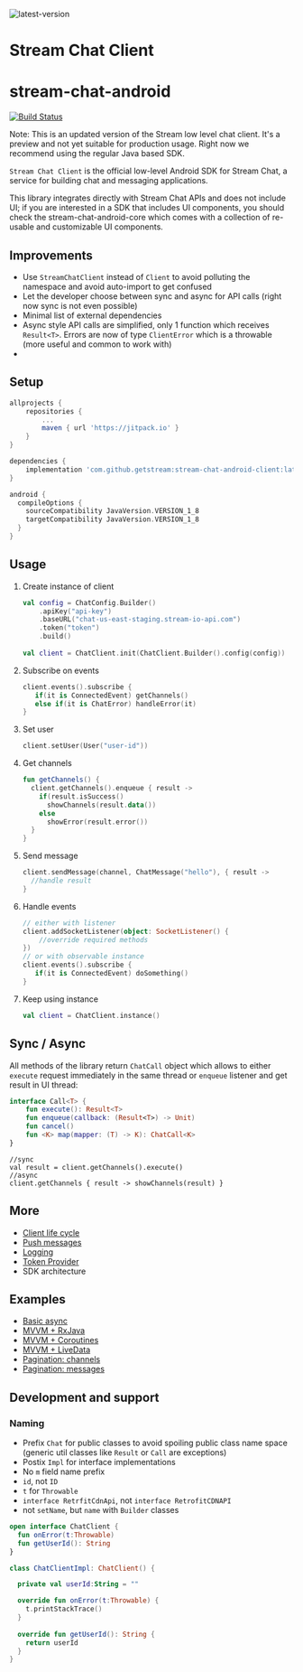 ![latest-version](https://jitpack.io/v/GetStream/stream-chat-android-client.svg)

# Stream Chat Client
# stream-chat-android
[![Build Status](https://travis-ci.com/GetStream/stream-chat-android-client.svg?branch=master)](https://travis-ci.com/GetStream/stream-chat-android-client)

Note: This is an updated version of the Stream low level chat client. It's a preview and not yet suitable for production usage. Right now we recommend using the regular Java based SDK.

`Stream Chat Client` is the official low-level Android SDK for Stream Chat, a service for building chat and messaging applications.

This library integrates directly with Stream Chat APIs and does not include UI; if you are interested in a SDK that includes UI components, you should check the stream-chat-android-core which comes with a collection of re-usable and customizable UI components.


## Improvements

- Use `StreamChatClient` instead of `Client` to avoid polluting the namespace and avoid auto-import to get confused
- Let the developer choose between sync and async for API calls (right now sync is not even possible)
- Minimal list of external dependencies
- Async style API calls are simplified, only 1 function which receives `Result<T>`. Errors are now of type `ClientError` which is a throwable (more useful and common to work with)
- 

## Setup
```groovy
allprojects {
    repositories {
        ...
        maven { url 'https://jitpack.io' }
    }
}
```
```groovy
dependencies {
    implementation 'com.github.getstream:stream-chat-android-client:latest-version'
}
```
```groovy
android {
  compileOptions {
    sourceCompatibility JavaVersion.VERSION_1_8
    targetCompatibility JavaVersion.VERSION_1_8
  }
}
```

## Usage
1. Create instance of client

	```kotlin
    val config = ChatConfig.Builder()
        .apiKey("api-key")
        .baseURL("chat-us-east-staging.stream-io-api.com")
        .token("token")
        .build()
        
    val client = ChatClient.init(ChatClient.Builder().config(config))
	```
	
2. Subscribe on events

    ```kotlin
    client.events().subscribe {
       if(it is ConnectedEvent) getChannels()
       else if(it is ChatError) handleError(it)
    }
    ```

2. Set user

	```kotlin
	client.setUser(User("user-id"))
	```

3. Get channels

	```kotlin
	fun getChannels() {
	  client.getChannels().enqueue { result -> 
	    if(result.isSuccess()
	      showChannels(result.data())
	    else
	      showError(result.error())
	  }
	}
	```

4. Send message

	```kotlin
	client.sendMessage(channel, ChatMessage("hello"), { result -> 
	  //handle result
	}
	```
	
5. Handle events

	```kotlin
	// either with listener
	client.addSocketListener(object: SocketListener() {
	    //override required methods
	})
	// or with observable instance
    client.events().subscribe {
       if(it is ConnectedEvent) doSomething()
    }
	```
6. Keep using instance

    ```kotlin
    val client = ChatClient.instance()
    ```

## Sync / Async
All methods of the library return `ChatCall` object which allows to either `execute` request immediately in the same thread or `enqueue` listener and get result in UI thread:

```kotlin
interface Call<T> {
    fun execute(): Result<T>
    fun enqueue(callback: (Result<T>) -> Unit)
    fun cancel()
    fun <K> map(mapper: (T) -> K): ChatCall<K>
}
```
```
//sync
val result = client.getChannels().execute()
//async
client.getChannels { result -> showChannels(result) }
```

## More

- [Client life cycle](docs/client-lifecycle.md)
- [Push messages](docs/push-messages.md)
- [Logging](docs/logging.md)
- [Token Provider](docs/token-provider.md)
- SDK architecture

## Examples

- [Basic async](docs/example-basic-async.md)
- [MVVM + RxJava](docs/example-mvvm-rxjava.md)
- [MVVM + Coroutines](docs/example-mvvm-coroutines.md)
- [MVVM + LiveData](docs/example-mvvm-livedata.md)
- [Pagination: channels](docs/example-pagination-channels.md)
- [Pagination: messages](docs/example-pagination-messages.md)

## Development and support

### Naming

- Prefix `Chat` for public classes to avoid spoiling public class name space (generic util classes like `Result` or `Call` are exceptions)
- Postix `Impl` for interface implementations
- No `m` field name prefix
- `id`, not `ID`
- `t` for `Throwable`
- `interface RetrfitCdnApi`, not `interface RetrofitCDNAPI`
- not `setName`, but `name` with `Builder` classes 

```kotlin
open interface ChatClient {
  fun onError(t:Throwable)
  fun getUserId(): String
}

class ChatClientImpl: ChatClient() {

  private val userId:String = ""

  override fun onError(t:Throwable) {
    t.printStackTrace()
  }
  
  override fun getUserId(): String {
    return userId
  }
} 
```
